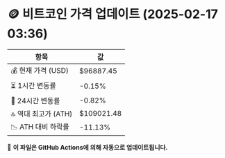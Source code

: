 # 🪙 비트코인 가격 업데이트 (2025-02-17 03:36)

| 항목                | 값 |
|--------------------|----------------|
| 💰 현재 가격 (USD) | $96887.45 |
| ⏳ 1시간 변동률    | -0.15% |
| 📆 24시간 변동률   | -0.82% |
| 🔝 역대 최고가 (ATH) | $109021.48 |
| 📉 ATH 대비 하락률 | -11.13% |

🔄 **이 파일은 GitHub Actions에 의해 자동으로 업데이트됩니다.**
